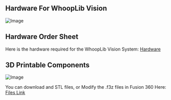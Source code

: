 ## Hardware For WhoopLib Vision

![Image](../images/Jetson.jpg)

## Hardware Order Sheet

Here is the hardware required for the WhoopLib Vision System: [Hardware](https://docs.google.com/document/d/18PjxbSG3SLBllnUnM-vADUMu-K1MK63aHSDAzNHEU74/edit?usp=sharing)

## 3D Printable Components

![Image](../images/Tesseract.jpg)

You can download and STL files, or Modify the .f3z files in Fusion 360 Here: [Files Link](https://drive.google.com/drive/folders/1pIy2cVaYX3QHmOdXU2QQLdknpQxjxq2o?usp=sharing)